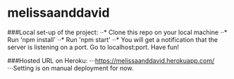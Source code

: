# melissaanddavid

###Local set-up of the project:
⋅⋅* Clone this repo on your local machine
⋅⋅* Run 'npm install'
⋅⋅* Run 'npm start'
⋅⋅* You will get a notification that the server is listening on a port. Go to localhost:port. Have fun!

###Hosted URL on Heroku:
⋅⋅⋅https://melissaanddavid.herokuapp.com/
⋅⋅⋅Setting is on manual deployment for now.

